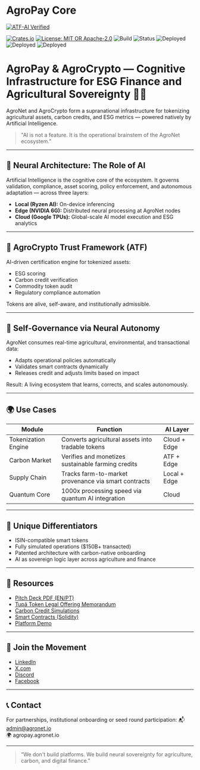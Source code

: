 # AgroPay Core

[![ATF-AI Verified](https://img.shields.io/badge/ATF--AI-VERIFIED-2ea44f?style=for-the-badge&logo=vercel)](https://github.com/agronetlabs/AgroPay/blob/main/docs/agropay-core-attestation.md)

[![Crates.io](https://img.shields.io/crates/v/agrocrypto-core.svg)](https://crates.io/crates/agrocrypto-core)
[![License: MIT OR Apache-2.0](https://img.shields.io/crates/l/agrocrypto-core)](https://opensource.org/licenses)
![Build](https://img.shields.io/badge/build-passing-brightgreen)
![Status](https://img.shields.io/badge/project-Verified%20Blockchain%20Infra-orange)
![Deployed](https://img.shields.io/badge/deployed-AWS-blue)
![Deployed](https://img.shields.io/badge/deployed-Cloudflare-orange)
![Deployed](https://img.shields.io/badge/deployed-OpenAI-black)


# AgroPay & AgroCrypto — Cognitive Infrastructure for ESG Finance and Agricultural Sovereignty 🌱🧠

AgroNet and AgroCrypto form a supranational infrastructure for tokenizing agricultural assets, carbon credits, and ESG metrics — powered natively by Artificial Intelligence.

> "AI is not a feature. It is the operational brainstem of the AgroNet ecosystem."

---

## 🧠 Neural Architecture: The Role of AI

Artificial Intelligence is the cognitive core of the ecosystem. It governs validation, compliance, asset scoring, policy enforcement, and autonomous adaptation — across three layers:

- **Local (Ryzen AI):** On-device inferencing
- **Edge (NVIDIA 6G):** Distributed neural processing at AgroNet nodes
- **Cloud (Google TPUs):** Global-scale AI model execution and ESG analytics

---

## 🔐 AgroCrypto Trust Framework (ATF)

AI-driven certification engine for tokenized assets:
- ESG scoring
- Carbon credit verification
- Commodity token audit
- Regulatory compliance automation

Tokens are alive, self-aware, and institutionally admissible.

---

## 🔄 Self-Governance via Neural Autonomy

AgroNet consumes real-time agricultural, environmental, and transactional data:
- Adapts operational policies automatically
- Validates smart contracts dynamically
- Releases credit and adjusts limits based on impact

Result: A living ecosystem that learns, corrects, and scales autonomously.

---

## 🌍 Use Cases

| Module              | Function                                            | AI Layer        |
|---------------------|-----------------------------------------------------|------------------|
| Tokenization Engine | Converts agricultural assets into tradable tokens  | Cloud + Edge     |
| Carbon Market       | Verifies and monetizes sustainable farming credits | ATF + Edge       |
| Supply Chain        | Tracks farm-to-market provenance via smart contracts | Local + Edge     |
| Quantum Core        | 1000x processing speed via quantum AI integration  | Cloud            |

---

## 🧬 Unique Differentiators

- ISIN-compatible smart tokens
- Fully simulated operations ($150B+ transacted)
- Patented architecture with carbon-native onboarding
- AI as sovereign logic layer across agriculture and finance

---

## 📂 Resources

- [Pitch Deck PDF (EN/PT)](link_here)
- [Tupã Token Legal Offering Memorandum](link_here)
- [Carbon Credit Simulations](link_here)
- [Smart Contracts (Solidity)](link_here)
- [Platform Demo](link_here)

---

## 📡 Join the Movement

- [LinkedIn](https://linkedin.com/company/agronetlabs)
- [X.com](https://x.com/agrocryptolab)
- [Discord](https://discord.gg/your_invite_code)
- [Facebook](https://facebook.com/agrocryptolab)

---

## 📞 Contact

For partnerships, institutional onboarding or seed round participation:
📬 admin@agronet.io  
🌍 agropay.agronet.io

---

> “We don't build platforms. We build neural sovereignty for agriculture, carbon, and digital finance.”
